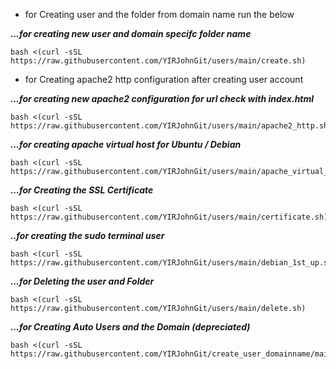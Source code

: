 - for Creating user and the folder from domain name run the below

***...for creating new user and domain specifc folder name***
```
bash <(curl -sSL https://raw.githubusercontent.com/YIRJohnGit/users/main/create.sh)
```

- for Creating apache2 http configuration after creating user account

***...for creating new apache2 configuration for url check with index.html***
```
bash <(curl -sSL https://raw.githubusercontent.com/YIRJohnGit/users/main/apache2_http.sh)
```

***...for creating apache virtual host for Ubuntu / Debian***
```
bash <(curl -sSL https://raw.githubusercontent.com/YIRJohnGit/users/main/apache_virtual_host.sh)
```


***...for Creating the SSL Certificate***
```
bash <(curl -sSL https://raw.githubusercontent.com/YIRJohnGit/users/main/certificate.sh)
```

***..for creating the sudo terminal user***
```
bash <(curl -sSL https://raw.githubusercontent.com/YIRJohnGit/users/main/debian_1st_up.sh)
```

***...for Deleting the user and Folder***
```
bash <(curl -sSL https://raw.githubusercontent.com/YIRJohnGit/users/main/delete.sh)
```




***...for Creating Auto Users and the Domain (depreciated)***
```
bash <(curl -sSL https://raw.githubusercontent.com/YIRJohnGit/create_user_domainname/main/auto_user_name.sh)
```

